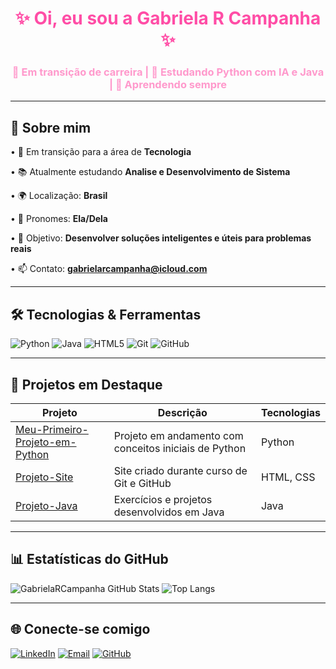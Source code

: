 
<h1 align="center" style="color:#ff4da6;">✨ Oi, eu sou a Gabriela R Campanha ✨</h1>
<h3 align="center" style="color:#ff99cc;">🚀 Em transição de carreira | 🎯 Estudando Python com IA e Java | 🌱 Aprendendo sempre</h3>

---

## 💖 Sobre mim
•⁠  ⁠💼 Em transição para a área de **Tecnologia**

•⁠  ⁠📚 Atualmente estudando **Analise e Desenvolvimento de Sistema**

•⁠  ⁠🌍 Localização: **Brasil**

•⁠  ⁠💬 Pronomes: **Ela/Dela**

•⁠  ⁠🎯 Objetivo: **Desenvolver soluções inteligentes e úteis para problemas reais**

•⁠  ⁠📫 Contato: **gabrielarcampanha@icloud.com**

---

## 🛠️ Tecnologias & Ferramentas
![Python](https://img.shields.io/badge/-Python-ff4da6?style=flat&logo=python&logoColor=white)
![Java](https://img.shields.io/badge/-Java-ff4da6?style=flat&logo=openjdk&logoColor=white)
![HTML5](https://img.shields.io/badge/-HTML5-ff4da6?style=flat&logo=html5&logoColor=white)
![Git](https://img.shields.io/badge/-Git-ff4da6?style=flat&logo=git&logoColor=white)
![GitHub](https://img.shields.io/badge/-GitHub-ff4da6?style=flat&logo=github&logoColor=white)

---

## 📌 Projetos em Destaque
| Projeto | Descrição | Tecnologias |
|---------|-----------|-------------|
| [Meu-Primeiro-Projeto-em-Python](https://github.com/GabrielaRCampanha/Meu-Primeiro-projeto-em-Python) | Projeto em andamento com conceitos iniciais de Python | Python |
| [Projeto-Site](https://github.com/GabrielaRCampanha/projeto-site) | Site criado durante curso de Git e GitHub | HTML, CSS |
| [Projeto-Java](https://github.com/GabrielaRCampanha/NOME-DO-PROJETO) | Exercícios e projetos desenvolvidos em Java | Java |

---

## 📊 Estatísticas do GitHub
![GabrielaRCampanha GitHub Stats](https://github-readme-stats.vercel.app/api?username=GabrielaRCampanha&show_icons=true&title_color=ff4da6&icon_color=ff4da6&text_color=ffffff&bg_color=0d1117)
![Top Langs](https://github-readme-stats.vercel.app/api/top-langs/?username=GabrielaRCampanha&layout=compact&title_color=ff4da6&text_color=ffffff&bg_color=0d1117)

---

## 🌐 Conecte-se comigo
[![LinkedIn](https://img.shields.io/badge/-LinkedIn-ff4da6?style=flat&logo=linkedin&logoColor=white)](https://www.linkedin.com/in/gabrielarcampanha/)
[![Email](https://img.shields.io/badge/-Email-ff4da6?style=flat&logo=gmail&logoColor=white)](mailto:gabrielarcampanha@icloud.com)
[![GitHub](https://img.shields.io/badge/-GitHub-ff4da6?style=flat&logo=github&logoColor=white)](https://github.com/GabrielaRCampanha)
